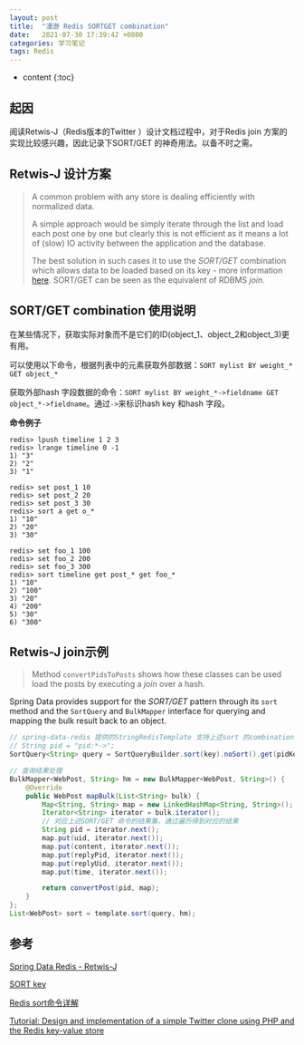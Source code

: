 ```yaml
---
layout: post
title:  "漫游 Redis SORTGET combination"
date:   2021-07-30 17:39:42 +0800
categories: 学习笔记
tags: Redis
---
```

* content
{:toc}

## 起因

阅读Retwis-J（Redis版本的Twitter ）设计文档过程中，对于Redis join 方案的实现比较感兴趣，因此记录下SORT/GET 的神奇用法。以备不时之需。

## Retwis-J 设计方案

> A common problem with any store is dealing efficiently with normalized data. 
> 
> A simple approach would be simply iterate through the list and load each post one by one but clearly this is not efficient as it means a lot of (slow) IO activity between the application and the database.
> 
> The best solution in such cases it to use the *SORT/GET* combination which allows data to be loaded based on its key - more information [here](http://redis.io/commands/sort). SORT/GET can be seen as the equivalent of RDBMS *join*. 

## SORT/GET combination 使用说明

在某些情况下，获取实际对象而不是它们的ID(object_1、object_2和object_3)更有用。

可以使用以下命令，根据列表中的元素获取外部数据：`SORT mylist BY weight_* GET object_*`

获取外部hash 字段数据的命令：`SORT mylist BY weight_*->fieldname GET object_*->fieldname`。通过`->`来标识hash key 和hash 字段。

**命令例子**

```shell
redis> lpush timeline 1 2 3
redis> lrange timeline 0 -1
1) "3"
2) "2"
3) "1"

redis> set post_1 10
redis> set post_2 20
redis> set post_3 30
redis> sort a get o_*
1) "10"
2) "20"
3) "30"

redis> set foo_1 100
redis> set foo_2 200
redis> set foo_3 300
redis> sort timeline get post_* get foo_*
1) "10"
2) "100"
3) "20"
4) "200"
5) "30"
6) "300"
```

## Retwis-J join示例

> Method `convertPidsToPosts` shows how these classes can be used load the posts by executing a *join* over a hash.

Spring Data provides support for the *SORT/GET* pattern through its `sort` method and the `SortQuery` and `BulkMapper` interface for querying and mapping the bulk result back to an object. 

```java
// spring-data-redis 提供的StringRedisTemplate 支持上述sort 的combination 操作
// String pid = "pid:*->";
SortQuery<String> query = SortQueryBuilder.sort(key).noSort().get(pidKey).get(pid + uid).get(pid + content).get(pid + replyPid).get(pid + replyUid).get(pid + time).limit(range.begin, range.end).build();
```

```java
// 查询结果处理
BulkMapper<WebPost, String> hm = new BulkMapper<WebPost, String>() {
    @Override
    public WebPost mapBulk(List<String> bulk) {
        Map<String, String> map = new LinkedHashMap<String, String>();
        Iterator<String> iterator = bulk.iterator();
        // 对应上述SORT/GET 命令的结果集，通过遍历得到对应的结果
        String pid = iterator.next();
        map.put(uid, iterator.next());
        map.put(content, iterator.next());
        map.put(replyPid, iterator.next());
        map.put(replyUid, iterator.next());
        map.put(time, iterator.next());

        return convertPost(pid, map);
    }
};
List<WebPost> sort = template.sort(query, hm);
```

## 参考

[Spring Data Redis - Retwis-J](https://docs.spring.io/spring-data/data-keyvalue/examples/retwisj/current/#retwisj:design)

[SORT key](https://redis.io/commands/sort)

[Redis sort命令详解](https://cloud.tencent.com/developer/article/1491232)

[Tutorial: Design and implementation of a simple Twitter clone using PHP and the Redis key-value store](https://redis.io/topics/twitter-clone)

